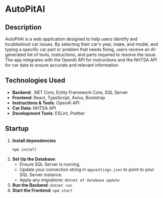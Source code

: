 # AutoPitAI

## Description  
AutoPitAI is a web application designed to help users identify and troubleshoot car issues. By selecting their car's year, make, and model, and typing a specific car part or problem that needs fixing, users receive an AI-generated list of tools, instructions, and parts required to resolve the issue. The app integrates with the OpenAI API for instructions and the NHTSA API for car data to ensure accurate and relevant information.

## Technologies Used  
- **Backend**: .NET Core, Entity Framework Core, SQL Server  
- **Frontend**: React, TypeScript, Axios, Bootstrap  
- **Instructions & Tools**: OpenAI API  
- **Car Data**: NHTSA API  
- **Development Tools**: ESLint, Prettier  

## Startup  
1. **Install dependencies**  
   ```bash
   npm install
2. **Set Up the Database**:
   - Ensure SQL Server is running.
   - Update your connection string in `appsettings.json` to point to your SQL Server instance.
   - Apply any migrations:
       ````dotnet ef database update````
3. **Run the Backend**:
   ````dotnet run````
4. **Start the Frontend**:
   ````npm start````

